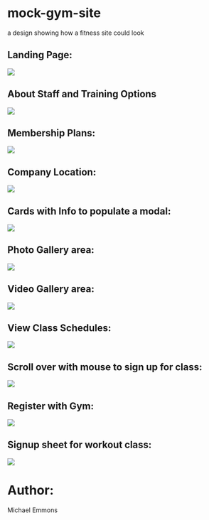 # mock-gym-site
a design showing how a fitness site could look

## Landing Page:
![](./screenShots/gymTopPage.JPG)
## About Staff and Training Options 
![](./screenShots/aboutCompany.JPG)
## Membership Plans:
![](./screenShots/membershipClick.JPG)
## Company Location:
![](./screenShots/location.JPG)
## Cards with Info to populate a modal:
![](./screenShots/options.JPG)
## Photo Gallery area:
![](./screenShots/photoGallery.JPG)
## Video Gallery area:
![](./screenShots/videoGallery.JPG)
## View Class Schedules:
![](./screenShots/schedule.JPG)
## Scroll over with mouse to sign up for class:
![](./screenShots/signupClass.JPG)
## Register with Gym:
![](./screenShots/signup.JPG)
## Signup sheet for workout class:
![](./screenShots/signupSheet.JPG)



# Author:
Michael Emmons
